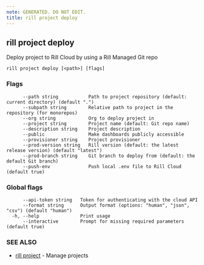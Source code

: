```yaml
---
note: GENERATED. DO NOT EDIT.
title: rill project deploy
---
```

## rill project deploy

Deploy project to Rill Cloud by using a Rill Managed Git repo

```
rill project deploy [<path>] [flags]
```

### Flags

```
      --path string           Path to project repository (default: current directory) (default ".")
      --subpath string        Relative path to project in the repository (for monorepos)
      --org string            Org to deploy project in
      --project string        Project name (default: Git repo name)
      --description string    Project description
      --public                Make dashboards publicly accessible
      --provisioner string    Project provisioner
      --prod-version string   Rill version (default: the latest release version) (default "latest")
      --prod-branch string    Git branch to deploy from (default: the default Git branch)
      --push-env              Push local .env file to Rill Cloud (default true)
```

### Global flags

```
      --api-token string   Token for authenticating with the cloud API
      --format string      Output format (options: "human", "json", "csv") (default "human")
  -h, --help               Print usage
      --interactive        Prompt for missing required parameters (default true)
```

### SEE ALSO

* [rill project](project.md)	 - Manage projects

